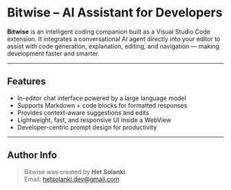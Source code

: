 # Bitwise – AI Assistant for Developers

**Bitwise** is an intelligent coding companion built as a Visual Studio Code extension. It integrates a conversational AI agent directly into your editor to assist with code generation, explanation, editing, and navigation — making development faster and smarter.

---

## Features

- In-editor chat interface powered by a large language model
- Supports Markdown + code blocks for formatted responses
- Provides context-aware suggestions and edits
- Lightweight, fast, and responsive UI inside a WebView
- Developer-centric prompt design for productivity

---


## Author Info

> Bitwise was created by **Het Solanki**.
> <br>Email: [hetsolanki.dev@gmail.com](mailto:hetsolanki.dev@gmail.com)
